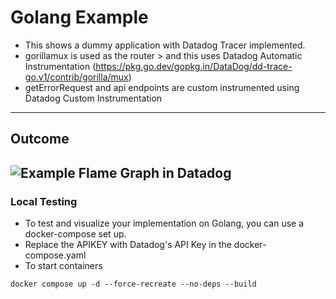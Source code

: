 # Golang Example
- This shows a dummy application with Datadog Tracer implemented.
- gorillamux is used as the router > and this uses Datadog Automatic Instrumentation (https://pkg.go.dev/gopkg.in/DataDog/dd-trace-go.v1/contrib/gorilla/mux)
- getErrorRequest and api endpoints are custom instrumented using Datadog Custom Instrumentation
---
## Outcome
![Example Flame Graph in Datadog](image.png)
---
### Local Testing
- To test and visualize your implementation on Golang, you can use a docker-compose set up. 
- Replace the APIKEY with Datadog's API Key in the docker-compose.yaml
- To start containers
```
docker compose up -d --force-recreate --no-deps --build
```